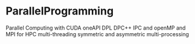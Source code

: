 # ParallelProgramming
Parallel Computing with CUDA oneAPI DPL DPC++ IPC and openMP and MPI for HPC multi-threading symmetric and asymmetric multi-processing
